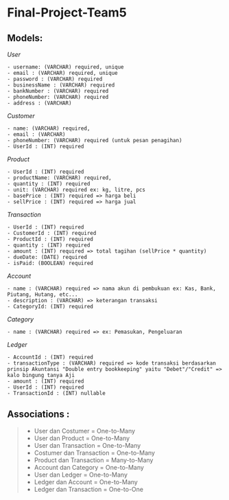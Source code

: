 # Final-Project-Team5

## Models:

_User_

```
- username: (VARCHAR) required, unique
- email : (VARCHAR) required, unique
- password : (VARCHAR) required
- businessName : (VARCHAR) required
- bankNumber : (VARCHAR) required
- phoneNumber: (VARCHAR) required
- address : (VARCHAR)
```

_Customer_

```
- name: (VARCHAR) required,
- email : (VARCHAR)
- phoneNumber: (VARCHAR) required (untuk pesan penagihan)
- UserId : (INT) required
```

_Product_

```
- UserId : (INT) required
- productName: (VARCHAR) required,
- quantity : (INT) required
- unit: (VARCHAR) required ex: kg, litre, pcs
- basePrice : (INT) required => harga beli
- sellPrice : (INT) required => harga jual
```

_Transaction_

```
- UserId : (INT) required
- CustomerId : (INT) required
- ProductId : (INT) required
- quantity : (INT) required
- amount : (INT) required => total tagihan (sellPrice * quantity)
- dueDate: (DATE) required
- isPaid: (BOOLEAN) required
```

_Account_

```
- name : (VARCHAR) required => nama akun di pembukuan ex: Kas, Bank, Piutang, Hutang, etc...
- description : (VARCHAR) => keterangan transaksi
- CategoryId: (INT) required
```

_Category_

```
- name : (VARCHAR) required => ex: Pemasukan, Pengeluaran
```

_Ledger_

```
- AccountId : (INT) required
- transactionType : (VARCHAR) required => kode transaksi berdasarkan prinsip Akuntansi "Double entry bookkeeping" yaitu "Debet"/"Credit" => kalo bingung tanya Aji
- amount : (INT) required
- UserId : (INT) required
- TransactionId : (INT) nullable
```

## Associations :
>- User dan Costumer = One-to-Many
>- User dan Product = One-to-Many
>- User dan Transaction = One-to-Many
>- Costumer dan Transaction = One-to-Many
>- Product dan Transaction = Many-to-Many
>- Account dan Category = One-to-Many
>- User dan Ledger = One-to-Many
>- Ledger dan Account = One-to-Many
>- Ledger dan Transaction = One-to-One